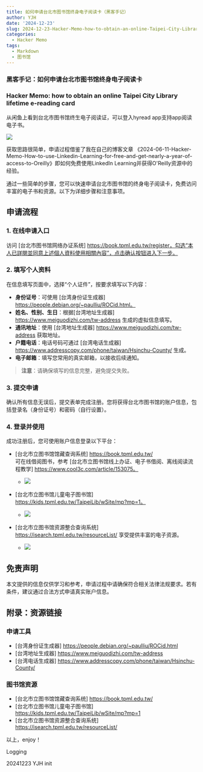 ```yaml
---
title: 如何申请台北市图书馆终身电子阅读卡（黑客手记）
author: YJH
date: '2024-12-23'
slug: 2024-12-23-Hacker-Memo-how-to-obtain-an-online-Taipei-City-Library-lifetime-e-reading-card
categories:
  - Hacker Memo
tags:
  - Markdown
  - 图书馆
---
```

###   黑客手记：如何申请台北市图书馆终身电子阅读卡

### Hacker Memo: how to obtain an online Taipei City Library lifetime e-reading card



从闲鱼上看到台北市图书馆终生电子阅读证，可以登入hyread app支持app阅读电子书。

![](/post/2024-12-23-黑客手记：如何申请台北市图书馆终身电子阅读卡_files/在线台北市图书馆终生电子阅读证.jpg)



获取思路很简单，申请过程借鉴了我在自己的博客文章 《2024-06-11-Hacker-Memo-How-to-use-Linkedin-Learning-for-free-and-get-nearly-a-year-of-access-to-Oreilly》即如何免费使用LinkedIn Learning并获得O'Reilly资源中的经验。



通过一些简单的步骤，您可以快速申请台北市图书馆的终身电子阅读卡，免费访问丰富的电子书和资源。以下为详细步骤和注意事项。



## 申请流程

### 1. 在线申请入口

访问 [台北市图书馆网络办证系统] https://book.tpml.edu.tw/register，勾选“本人已詳閱並同意上述個人資料使用相關內容”，点击确认按钮进入下一步。

### 2. 填写个人资料

在信息填写页面中，选择“个人证件”，按要求填写以下内容：

- **身份证号**：可使用 [台湾身份证生成器] https://people.debian.org/~paulliu/ROCid.html。
- **姓名、性别、生日**：根据[台湾地址生成器] https://www.meiguodizhi.com/tw-address 生成的虚拟信息填写。
- **通讯地址**：使用 [台湾地址生成器] https://www.meiguodizhi.com/tw-address 获取地址。
- **户籍电话**：电话号码可通过 [台湾电话生成器] https://www.addresscopy.com/phone/taiwan/Hsinchu-County/ 生成。
- **电子邮箱**：填写您常用的真实邮箱，以接收后续通知。

> **注意**：请确保填写的信息完整，避免提交失败。

### 3. 提交申请

确认所有信息无误后，提交表单完成注册。您将获得台北市图书馆的账户信息，包括登录名（身份证号）和密码（自行设置）。

### 4. 登录并使用

成功注册后，您可使用账户信息登录以下平台：

- [台北市立图书馆馆藏查询系统] https://book.tpml.edu.tw/  
  可在线借阅图书，参考 [台北市立图书馆线上办证、电子书借阅、离线阅读流程教学] https://www.cool3c.com/article/153075。
  - ![](/post/2024-12-23-黑客手记：如何申请台北市图书馆终身电子阅读卡_files/Snipaste_2024-12-23_11-07-00.jpg)

- [台北市立图书馆儿童电子图书馆] https://kids.tpml.edu.tw/TaipeiLib/wSite/mp?mp=1。
  - ![](/post/2024-12-23-黑客手记：如何申请台北市图书馆终身电子阅读卡_files/Snipaste_2024-12-23_11-00-15.jpg)

- [台北市立图书馆资源整合查询系统] https://isearch.tpml.edu.tw/resourceList/  享受提供丰富的电子资源。
  - ![](/post/2024-12-23-黑客手记：如何申请台北市图书馆终身电子阅读卡_files/Snipaste_2024-12-23_11-08-38.jpg)




## 免责声明

本文提供的信息仅供学习和参考，申请过程中请确保符合相关法律法规要求。若有条件，建议通过合法方式申请真实账户信息。



## 附录：资源链接

### 申请工具

- [台湾身份证生成器] https://people.debian.org/~paulliu/ROCid.html
- [台湾地址生成器] https://www.meiguodizhi.com/tw-address
- [台湾电话生成器] https://www.addresscopy.com/phone/taiwan/Hsinchu-County/

### 图书馆资源

- [台北市立图书馆馆藏查询系统] https://book.tpml.edu.tw/
- [台北市立图书馆儿童电子图书馆] https://kids.tpml.edu.tw/TaipeiLib/wSite/mp?mp=1
- [台北市立图书馆资源整合查询系统] https://isearch.tpml.edu.tw/resourceList/



以上，enjoy！



Logging

20241223 YJH init